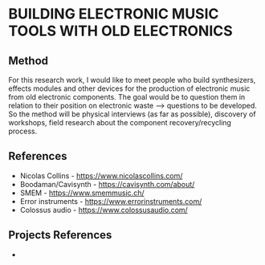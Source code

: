 # BUILDING ELECTRONIC MUSIC TOOLS WITH OLD ELECTRONICS
## Method

For this research work, I would like to meet people who build synthesizers, effects modules and other devices for the production of electronic music from old electronic components. The goal would be to question them in relation to their position on electronic waste --> questions to be developed.
So the method will be physical interviews (as far as possible), discovery of workshops, field research about the component recovery/recycling process.

## References
- Nicolas Collins - https://www.nicolascollins.com/
- Boodaman/Cavisynth - https://cavisynth.com/about/
- SMEM - https://www.smemmusic.ch/
- Error instruments - https://www.errorinstruments.com/
- Colossus audio - https://www.colossusaudio.com/

## Projects References
-